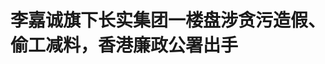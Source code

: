 <!DOCTYPE html>
<html lang="zh-CN">

<head>
    
<title>李嘉诚旗下长实集团一楼盘涉贪污造假、偷工减料，香港廉政公署出手_腾讯新闻</title>
<meta name="keywords" content="李嘉诚,长实集团,香港廉政公署,香港,贪污,廉政公署">
<meta name="description" content="香港廉政公署官网5月21日通报称，廉政公署近日展开代号「战鼓」的执法行动，侦破一宗涉及观塘一个住宅发展项目建筑地盘的贪污造假案。 廉署人员在行动中先后拘捕10名男子，年龄介乎29至52岁，被捕人士涉嫌通过行贿负责地盘监督工程的总承建商员工及工程顾问公司的驻地盘监督工程人员，换取对方宽松监管地盘分判商进行的钢筋...">
<meta name="author" content="腾讯网">
<meta name="copyright" content="Copyright 1998 - 2025 Tencent. All Rights Reserved">
<meta property="og:type" content="news" />

<meta property="og:title" content="李嘉诚旗下长实集团一楼盘涉贪污造假、偷工减料，香港廉政公署出手_腾讯新闻" />
<meta property="og:description" content="香港廉政公署官网5月21日通报称，廉政公署近日展开代号「战鼓」的执法行动，侦破一宗涉及观塘一个住宅发展项目建筑地盘的贪污造假案。 廉署人员在行动中先后拘捕10名男子，年龄介乎29至52岁，被捕人士涉嫌通过行贿负责地盘监督工程的总承建商员工及工程顾问公司的驻地盘监督工程人员，换取对方宽松监管地盘分判商进行的钢筋..." />
<meta property="og:url" content="https://news.qq.com/rain/a/20250523A086KV00" />
<meta property="og:image" content="https://inews.gtimg.com/news_ls/OLB60FxthWlZiGyz_59XZn1cPig88WSY4bQVdeOwsoiOMAA_640330/0" />
<meta property="article:author" content="每日经济新闻" />
<meta property="article:published_time" content="2025-05-23 18:29:16" />
<meta property="category" content="finance" />

<meta name="baidu-site-verification" content="jJeIJ5X7pP" />
    <meta charset="utf-8" />
<meta http-equiv="X-UA-Compatible" content="IE=Edge" />
<meta name="viewport" content="width=device-width, initial-scale=1, shrink-to-fit=no" />
<link rel="dns-prefetch" href="mat1.gtimg.com">
<link rel="dns-prefetch" href="i.news.qq.com">
<link rel="shortcut icon" href="https://mat1.gtimg.com/qqcdn/qqindex2021/favicon.ico">
<script nomodule="true" src="https://mat1.gtimg.com/qqcdn/qqindex2021/common-static/20240515201444/core3-37-1.min.js"></script>
<script>
  try {
    if (!window.IntersectionObserver) {
      var observerScript = document.createElement('script');
      observerScript.src = "https://mat1.gtimg.com/qqcdn/qqindex2021/common-static/20241024141058/intersection-observer-polyfill.js";
      document.head.appendChild(observerScript);
    }
  } catch (error) {}
</script>

<script>
  try {
    if (!Element.prototype.scrollTo) {
      var scrollScript = document.createElement('script');
      scrollScript.src = "https://mat1.gtimg.com/qqcdn/qqindex2021/common-static/20241025153001/scroll-behavior-polyfill.js";
      document.head.appendChild(scrollScript);
    }
  } catch (error) {}
</script>
<script>
  try {
    if ('scrollRestoration' in window.history) {
      window.history.scrollRestoration = 'manual';
    }
    window.isPcClient = Boolean(window.electron) && (
      window.navigator.userAgent.indexOf('pc-client') > 0 ||
      window.navigator.userAgent.indexOf('TencentNews') > 0
    );
  } catch {}
</script>
<script>
  try {
    if (window.isPcClient) {
      var bodyStyle = document.createElement('style');
      bodyStyle.innerText = 'body{ zoom: 0.95 }';
      document.head.appendChild(bodyStyle);
    }
  } catch {}
</script>
<script>
  window.DATA = {"url":"https://view.inews.qq.com/a/20250523A086KV00","article_id":"20250523A086KV00","article_type":"0","title":"李嘉诚旗下长实集团一楼盘涉贪污造假、偷工减料，香港廉政公署出手","desc":"香港廉政公署官网5月21日通报称，廉政公署近日展开代号「战鼓」的执法行动，侦破一宗涉及观塘一个住宅发展项目建筑地盘的贪污造假案。 廉署人员在行动中先后拘捕10名男子，年龄介乎29至52岁，被捕人士涉嫌通过行贿负责地盘监督工程的总承建商员工及工程顾问公司的驻地盘监督工程人员，换取对方宽松监管地盘分判商进行的钢筋...","iNewsRecommendLevel":1,"abstract":"香港廉政公署官网5月21日通报称，廉政公署近日展开代号「战鼓」的执法行动，侦破一宗涉及观塘一个住宅发展项目建筑地盘的贪污造假案。 廉署人员在行动中先后拘捕10名男子，年龄介乎29至52岁，被捕人士涉嫌通过行贿负责地盘监督工程的总承建商员工及工程顾问公司的驻地盘监督工程人员，换取对方宽松监管地盘分判商进行的钢筋...","catalog1":"finance","ad_channel_sign":"finance","introduction":"","media":"每日经济新闻","media_id":"5005722","pubtime":"2025-05-23 18:29:16","comment_id":"8414307127","political":0,"cmsId":"20250523A086KV00","cms_id":"20250523A086KV00","closeAllAd":0,"closeAllFavorite":false,"originContent":{"directory":{"ai_list":[{"desc":"廉政公署侦破贪污造假案","link":"AIPOS_0"},{"desc":"被捕人士及罪名","link":"AIPOS_1"},{"desc":"调查过程及发现","link":"AIPOS_2"},{"desc":"长实集团回应","link":"AIPOS_3"},{"desc":"长实集团财务状况","link":"AIPOS_4"}],"enable":2,"list":null},"key_points_show":["香港廉政公署展开代号「战鼓」的执法行动，侦破一宗涉及观塘一个住宅发展项目建筑地盘的贪污造假案。","行动中，廉署拘捕10名男子，涉嫌通过行贿总承建商员工及工程顾问公司的驻地盘监督工程人员，换取宽松监管。","该建筑地盘为观塘安达臣道首置盘地盘，由李嘉诚旗下的长实集团在2020年5月以49.5亿港元投得，项目共有6座大厦，提供近3000个住宅。","廉署调查发现，地盘多处钢筋工程出现不同程度偏离获批图则设计的情况，涉及钢筋数目、间距、粗细及位置等。","长实集团回应称，高度关注此案，支持廉署行动，正与香港房屋署讨论后续处理。"],"text":"\u003cdiv class=\"rich_media_content\"\u003e\u003cp\u003e香港廉政公署官网5月21日通报称，廉政公署近日展开代号「战鼓」的执法行动，侦破一宗涉及观塘一个住宅发展项目建筑地盘的贪污造假案。 廉署人员在行动中先后拘捕10名男子，年龄介乎29至52岁，被捕人士涉嫌通过行贿负责地盘监督工程的总承建商员工及工程顾问公司的驻地盘监督工程人员，换取对方宽松监管地盘分判商进行的钢筋工程，容忍不符图则设计的工程质量。 \u003c/p\u003e\u003cp\u003e\u003c!--IMG_0--\u003e \u003c/p\u003e\u003cp\u003e香港廉政公署表示，在行动中被捕的10名男子，包括一名总承建商的员工、五名分判商的东主、经营者或员工，以及四名涉案顾问公司的驻地盘监督工程人员。他们涉嫌触犯行贿、受贿、串谋诈骗及使用虚假文件等罪名。\u003c/p\u003e\u003cp\u003e廉署人员在行动中搜查多个地点，包括涉案建筑地盘，以及涉案总承建商、分判商和工程顾问公司的办公室及被捕人士的住所。廉署检获大量相关工程文件，包括建筑材料采购单据、工人支薪纪录及工程质量检视报告等。\u003c/p\u003e\u003cp\u003e廉政公署执行处总调查主任雷家聪表示，廉署较早前接获贪污投诉，指负责监管的工程公司有驻地盘工程人员可能受贿，容许不符合工程图则的施工质量，遂展开调查。最初投诉仅涉及屋苑六座大厦中的其中一座，但廉署调查发现，该屋苑全部六座大厦均存在钢筋配置与图则不符的情况，表现为钢筋“疏咗、少咗、幼咗、冇咗”，以及出现位置偏移等问题。 \u003c/p\u003e\u003cp\u003e\u003cstrong\u003e\u003c!--IMG_1--\u003e\u003c/strong\u003e \u003c/p\u003e\u003cp\u003e\u003cstrong\u003e在建楼盘偷工减料被查出贪腐案\u003c/strong\u003e \u003c/p\u003e\u003cp\u003e\u003cstrong\u003e长实集团：高度关注\u003c/strong\u003e \u003c/p\u003e\u003cp\u003e本案涉及的建筑地盘为观塘安达臣道一个兴建中的私人住宅发展项目，此前发展商已被屋宇署勒令停工至今。\u003c/p\u003e\u003cp\u003e据报道，该地盘为观塘安达臣道首置盘地盘，由\u003c!--SECURE_LINK_BEGIN_0--\u003e李嘉诚\u003c!--SECURE_LINK_END_0--\u003e旗下的长实集团在2020年5月以49.5亿港元投得，项目共有6座大厦，提供近3000个住宅。 \u003c/p\u003e\u003cp\u003e\u003c!--IMG_2--\u003e \u003c/p\u003e\u003cp\u003e香港廉政公署表示，廉署早前接获贪污投诉后展开调查，发现有钢筋工程分判商为赚取更多利润，在施工过程中偏离获屋宇署批准的工程图则（即“获批图则”）设计以节省成本，并通过行贿负责监管工程的总承建商员工及顾问公司驻地盘监督工程人员，换取对方宽松监管钢筋工程并容许工程在不符合获批图则要求的情况下继续进行。\u003c/p\u003e\u003cp\u003e涉案钢筋工程分判商涉嫌多次向总承建商员工及顾问公司的驻地盘监督工程人员提供“甜头”，包括贿款、礼物及代付奢华消遣开支等。\u003c/p\u003e\u003cp\u003e根据法例，注册承建商及注册建筑专业人士需对工程质量、施工及安全监督负总体责任。他们及其监督工程人员应按发展商要求及法例规定，对钢筋工程质量进行检视，填写并签署指定表格作为纪录，确认质量符合标准后方可进行下一工序。涉案顾问公司驻地盘监督工程人员涉嫌受贿后，在发展商的指定表格上虚报曾检验钢筋工程质量，误导发展商认为工程已妥善完成。\u003c!--MID_AD_0--\u003e\u003c!--EOP_0--\u003e\u003c/p\u003e\u003c!--MID_ARTICLE_AD_0--\u003e\u003c!--PARAGRAPH_0--\u003e\u003cp\u003e廉署调查发现，地盘多处钢筋工程出现不同程度偏离获批图则设计的情况，涉及钢筋数目、间距、粗细及位置等。调查还发现，有分判商使用的钢筋材料及扎铁工人数量均有减少。\u003c/p\u003e\u003cp\u003e廉署表示调查仍在进行，不排除采取进一步执法行动。\u003c/p\u003e\u003cp\u003e除加强执法外，廉署将针对本案推进预防及教育措施。廉署长期与屋宇署及业界合作，开展针对私人新建楼宇工程的防贪工作，包括防贪审查、咨询服务以提高制度防贪能力，例如利用科技强化工程监管有效性，并加强业界的诚信要求及惩处机制。廉署防止贪污处将成立专责小组，由内部专业人员（包括工程师及测量师）检视相关施工及监工流程，堵塞贪污漏洞，并持续监察建议落实情况。\u003c!--MID_AD_1--\u003e\u003c!--EOP_1--\u003e\u003c/p\u003e\u003c!--MID_ARTICLE_AD_1--\u003e\u003c!--PARAGRAPH_1--\u003e\u003cp\u003e廉署高度重视建造业诚信，持续为业界提供防贪支援及诚信培训，增强从业人员对反贪法例及贪污风险的认识，并通过“诚建约章”计划提升业界防贪意识及强化诚信管理，巩固廉洁文化。\u003c/p\u003e\u003cp\u003e发展局、屋宇署及相关发展商在廉署调查期间提供了全面协助。\u003c/p\u003e\u003cp\u003e据报道，对此，长实集团回应称，高度关注此案，支持廉署行动，正与香港房屋署讨论后续处理。\u003c/p\u003e\u003cp\u003e\u003cstrong\u003e\u003c!--IMG_3--\u003e\u003c/strong\u003e \u003c/p\u003e\u003cp\u003e\u003cstrong\u003e去年净利大降\u003c/strong\u003e \u003c/p\u003e\u003cp\u003e\u003cstrong\u003e\u003c!--SECURE_LINK_BEGIN_1--\u003e李泽钜\u003c!--SECURE_LINK_END_1--\u003e：小心驶得万年船\u003c/strong\u003e \u003c/p\u003e\u003cp\u003e今年3月20日，长实集团（01113.HK）发布2024年业绩报告。财务数据显示，2024年全年，长实集团收入约455.29亿港元，同比减少3.63%；归母净利润约136.57亿港元，同比减少21.24%。截至报告期末，长实集团的银行及其他借款总额为527亿港元。财报显示“集团拥有大量现金，加上未动用银行贷款额，其资金流动性持续稳健，有足够财务资源以应付承约及流动资本需求。”\u003c!--MID_AD_2--\u003e\u003c!--EOP_2--\u003e\u003c/p\u003e\u003c!--MID_ARTICLE_AD_2--\u003e\u003c!--PARAGRAPH_2--\u003e\u003cp\u003e5月22日下午，长实集团主席、李嘉诚长子李泽钜在2025年股东周年大会上表示，目前最重要的是集团财务健康，有专用资金去应对不可预见的任何事，“有财务实力，遇到风浪会较易顶得住、捱得起。”\u003c/p\u003e\u003cp\u003e在回答关于对经济前景看法的问题时李泽钜表示，世界有很多不确定因素，今年不敢做预测，“小心驶得万年船”。\u003c/p\u003e\u003cp\u003e在关于香港住宅市场的相关问题中，李泽钜称，“我们新楼盘的推出一直以市场为导向。我们的卖楼策略一向贴近市场。（客户）如果是自用，并且负担能力又可以的话，现在买房应该不会是一个大问题。”\u003c/p\u003e\u003cp\u003e关于长实业务的相关问题中，有股东提到，长实物业销售业务的收益连续两年下跌，李泽钜表示：“物业销售贡献较少，正好反映了我们在前一段时间买地‘严守纪律’。集团在五六年前地价高峰时买地较少，销售这两年成绩自然较少，这是计划的一部分，不是一个意外。另一方面，我们的经常性收入项目，如收租物业、环球基建业务及社会基础设施投资组合表现不错，目前集团约88%的利润贡献来自这类经常性收入项目。”\u003c!--MID_AD_3--\u003e\u003c!--EOP_3--\u003e\u003c/p\u003e\u003c!--MID_ARTICLE_AD_3--\u003e\u003c!--PARAGRAPH_3--\u003e\u003cp\u003e不过，李泽钜也表示“花无百日红”：“全世界没有任何行业能长期一直向好，目前香港零售及写字楼物业的市场需求确实比较低迷。但我们约 88%的利润贡献来自具有经常性收入的项目，有能力抵御本地租赁市场的挑战。”\u003c/p\u003e\u003cp\u003e李泽钜指出，集团目前香港投资物业组合的出租率约86%。“香港写字楼市场仍需要时间走出低谷，期望等到市况好转时，长江集团中心二期的出租表现会越来越好。不要忘记，我们的成本比较低，容易计算（获利）。”李泽钜称。\u003c/p\u003e\u003cp\u003e今年3月20日，长实集团发布2024年业绩报告。财务数据显示，2024年全年，长实集团收入约455.29亿港元，同比减少3.63%；归母净利润约136.57亿港元，同比减少21.24%。截至报告期末，长实集团的银行及其他借款总额为527亿港元。财报显示“集团拥有大量现金，加上未动用银行贷款额，其资金流动性持续稳健，有足够财务资源以应付承约及流动资本需求。”\u003c!--MID_AD_4--\u003e\u003c!--EOP_4--\u003e\u003c/p\u003e\u003c!--MID_ARTICLE_AD_4--\u003e\u003c!--PARAGRAPH_4--\u003e\u003cp\u003e5月22日，长实集团股价跌1.67%，23日微涨0.15%。\u003c/p\u003e\u003cp\u003e\u003c!--IMG_4--\u003e \u003c/p\u003e\u003cp\u003e\u003cstrong\u003e（声明：文章内容和数据仅供参考，不构成投资建议。投资者据此操作，风险自担。）\u003c/strong\u003e \u003c/p\u003e\u003cp\u003e\u003cstrong\u003e编辑|||\u003c/strong\u003e段炼 杜波 \u003c/p\u003e\u003cp\u003e\u003cstrong\u003e校对|\u003c/strong\u003e程鹏\u003c/p\u003e\u003cp\u003e封面图片：视觉中国（资料图）\u003c/p\u003e\u003cp data-exeditor-arbitrary-box=\"image-box\"\u003e\u003c!--IMG_5--\u003e\u003c/p\u003e\u003cp\u003e每日经济新闻综合自香港廉政公署官网、澎湃新闻、凤凰卫视、大公报、公开资料等\u003c/p\u003e\u003cdiv powered-by=\"qqnews_ex-editor\"\u003e\u003c/div\u003e\u003cstyle\u003e.rich_media_content{--news-tabel-th-night-color: #444444;--news-font-day-color: #333;--news-font-night-color: #d9d9d9;--news-bottom-distance: 22px}.rich_media_content p:not([data-exeditor-arbitrary-box=image-box]){letter-spacing:.5px;line-height:30px;margin-bottom:var(--news-bottom-distance);word-wrap:break-word}.rich_media_content{color:var(--news-font-day-color);font-size:18px}@media(prefers-color-scheme:dark){body:not([data-weui-theme=light]):not([dark-mode-disable=true]) .rich_media_content p:not([data-exeditor-arbitrary-box=image-box]){letter-spacing:.5px;line-height:30px;margin-bottom:var(--news-bottom-distance);word-wrap:break-word}body:not([data-weui-theme=light]):not([dark-mode-disable=true]) .rich_media_content{color:var(--news-font-night-color)}}.data_color_scheme_dark .rich_media_content p:not([data-exeditor-arbitrary-box=image-box]){letter-spacing:.5px;line-height:30px;margin-bottom:var(--news-bottom-distance);word-wrap:break-word}.data_color_scheme_dark .rich_media_content{color:var(--news-font-night-color)}.data_color_scheme_dark .rich_media_content{font-size:18px}.rich_media_content p[data-exeditor-arbitrary-box=image-box]{margin-bottom:11px}.rich_media_content\u003ediv:not(.qnt-video),.rich_media_content\u003esection{margin-bottom:var(--news-bottom-distance)}.rich_media_content hr{margin-bottom:var(--news-bottom-distance)}.rich_media_content .link_list{margin:0;margin-top:20px;min-height:0!important}.rich_media_content blockquote{background:#f9f9f9;border-left:6px solid #ccc;margin:1.5em 10px;padding:.5em 10px}.rich_media_content blockquote p{margin-bottom:0!important}.data_color_scheme_dark .rich_media_content blockquote{background:#323232}@media(prefers-color-scheme:dark){body:not([data-weui-theme=light]):not([dark-mode-disable=true]) .rich_media_content blockquote{background:#323232}}.rich_media_content ol[data-ex-list]{--ol-start: 1;--ol-list-style-type: decimal;list-style-type:none;counter-reset:olCounter calc(var(--ol-start,1) - 1);position:relative}.rich_media_content ol[data-ex-list]\u003eli\u003e:first-child::before{content:counter(olCounter,var(--ol-list-style-type)) '. ';counter-increment:olCounter;font-variant-numeric:tabular-nums;display:inline-block}.rich_media_content ul[data-ex-list]{--ul-list-style-type: circle;list-style-type:none;position:relative}.rich_media_content ul[data-ex-list].nonUnicode-list-style-type\u003eli\u003e:first-child::before{content:var(--ul-list-style-type) ' ';font-variant-numeric:tabular-nums;display:inline-block;transform:scale(0.5)}.rich_media_content ul[data-ex-list].unicode-list-style-type\u003eli\u003e:first-child::before{content:var(--ul-list-style-type) ' ';font-variant-numeric:tabular-nums;display:inline-block;transform:scale(0.8)}.rich_media_content ol:not([data-ex-list]){padding-left:revert}.rich_media_content ul:not([data-ex-list]){padding-left:revert}.rich_media_content table{display:table;border-collapse:collapse;margin-bottom:var(--news-bottom-distance)}.rich_media_content table th,.rich_media_content table td{word-wrap:break-word;border:1px solid #ddd;white-space:nowrap;padding:2px 5px}.rich_media_content table th{font-weight:700;background-color:#f0f0f0;text-align:left}.rich_media_content table p{margin-bottom:0!important}.data_color_scheme_dark .rich_media_content table th{background:var(--news-tabel-th-night-color)}@media(prefers-color-scheme:dark){body:not([data-weui-theme=light]):not([dark-mode-disable=true]) .rich_media_content table th{background:var(--news-tabel-th-night-color)}}.rich_media_content .qqnews_image_desc,.rich_media_content p[type=om-image-desc]{line-height:20px!important;text-align:center!important;font-size:14px!important;color:#666!important}.rich_media_content div[data-exeditor-arbitrary-box=wrap]:not([data-exeditor-arbitrary-box-special-style]){max-width:100%}.rich_media_content .qqnews-content{--wmfont: 0;--wmcolor: transparent;font-size:var(--wmfont);color:var(--wmcolor);line-height:var(--wmfont)!important;margin-bottom:var(--wmfont)!important}.rich_media_content .qqnews_sign_emphasis{background:#f7f7f7}.rich_media_content .qqnews_sign_emphasis ol{word-wrap:break-word;border:none;color:#5c5c5c;line-height:28px;list-style:none;margin:14px 0 6px;padding:16px 15px 4px}.rich_media_content .qqnews_sign_emphasis p{margin-bottom:12px!important}.rich_media_content .qqnews_sign_emphasis ol\u003eli\u003ep{padding-left:30px}.rich_media_content .qqnews_sign_emphasis ol\u003eli{list-style:none}.rich_media_content .qqnews_sign_emphasis ol\u003eli\u003ep:first-child::before{margin-left:-30px;content:counter(olCounter,decimal) ''!important;counter-increment:olCounter!important;font-variant-numeric:tabular-nums!important;background:#37f;border-radius:2px;color:#fff;font-size:15px;font-style:normal;text-align:center;line-height:18px;width:18px;height:18px;margin-right:12px;position:relative;top:-1px}.data_color_scheme_dark .rich_media_content .qqnews_sign_emphasis{background:#262626}.data_color_scheme_dark .rich_media_content .qqnews_sign_emphasis ol\u003eli\u003ep{color:#a9a9a9}@media(prefers-color-scheme:dark){body:not([data-weui-theme=light]):not([dark-mode-disable=true]) .rich_media_content .qqnews_sign_emphasis{background:#262626}body:not([data-weui-theme=light]):not([dark-mode-disable=true]) .rich_media_content .qqnews_sign_emphasis ol\u003eli\u003ep{color:#a9a9a9}}.rich_media_content h1,.rich_media_content h2,.rich_media_content h3,.rich_media_content h4,.rich_media_content h5,.rich_media_content h6{margin-bottom:var(--news-bottom-distance);font-weight:700}.rich_media_content h1{font-size:20px}.rich_media_content h2,.rich_media_content h3{font-size:19px}.rich_media_content h4,.rich_media_content h5,.rich_media_content h6{font-size:18px}.rich_media_content li:empty{display:none}.rich_media_content ul,.rich_media_content ol{margin-bottom:var(--news-bottom-distance)}.rich_media_content div\u003ep:only-child{margin-bottom:0!important}.rich_media_content .cms-cke-widget-title-wrap p{margin-bottom:0!important}\u003c/style\u003e\u003c/div\u003e","version":"v2"},"originAttribute":{"IMG_0":{"bigOrigUrl":"https://inews.gtimg.com/om_bt/Ob1ZJrx7fCXb9UjQLAXjXErEBEE8C9WQ_OC-DN9jYuHj0AA/0","compressUrl":"https://inews.gtimg.com/om_bt/Ob1ZJrx7fCXb9UjQLAXjXErEBEE8C9WQ_OC-DN9jYuHj0AA/641","desc":"","fullPic":"1","height":429,"imgurl0":"https://inews.gtimg.com/om_bt/Ob1ZJrx7fCXb9UjQLAXjXErEBEE8C9WQ_OC-DN9jYuHj0AA/0","imgurl1000":"https://inews.gtimg.com/om_bt/Ob1ZJrx7fCXb9UjQLAXjXErEBEE8C9WQ_OC-DN9jYuHj0AA/1000","islong":0,"origUrl":"https://inews.gtimg.com/om_bt/Ob1ZJrx7fCXb9UjQLAXjXErEBEE8C9WQ_OC-DN9jYuHj0AA/641","size":138,"style":"display: inline-block; max-width: 100%; width: 960px","thumb":"https://inews.gtimg.com/om_bt/Ob1ZJrx7fCXb9UjQLAXjXErEBEE8C9WQ_OC-DN9jYuHj0AA_181x181s/0","url":"https://inews.gtimg.com/om_bt/Ob1ZJrx7fCXb9UjQLAXjXErEBEE8C9WQ_OC-DN9jYuHj0AA/641","width":641},"IMG_1":{"bigOrigUrl":"https://inews.gtimg.com/om_bt/O4iB2gyFn8CkwG-QpqGXUo7d8mPNGM6LofEIzy7Ds7zkQAA/0","compressUrl":"https://inews.gtimg.com/om_bt/O4iB2gyFn8CkwG-QpqGXUo7d8mPNGM6LofEIzy7Ds7zkQAA/641","desc":"","fullPic":"1","height":68,"imgurl0":"https://inews.gtimg.com/om_bt/O4iB2gyFn8CkwG-QpqGXUo7d8mPNGM6LofEIzy7Ds7zkQAA/0","imgurl1000":"https://inews.gtimg.com/om_bt/O4iB2gyFn8CkwG-QpqGXUo7d8mPNGM6LofEIzy7Ds7zkQAA/1000","islong":0,"origUrl":"https://inews.gtimg.com/om_bt/O4iB2gyFn8CkwG-QpqGXUo7d8mPNGM6LofEIzy7Ds7zkQAA/641","size":6,"style":"display: inline-block; max-width: 100%; width: 960px","thumb":"https://inews.gtimg.com/om_bt/O4iB2gyFn8CkwG-QpqGXUo7d8mPNGM6LofEIzy7Ds7zkQAA_181x181s/0","url":"https://inews.gtimg.com/om_bt/O4iB2gyFn8CkwG-QpqGXUo7d8mPNGM6LofEIzy7Ds7zkQAA/641","width":641},"IMG_2":{"bigOrigUrl":"https://inews.gtimg.com/om_bt/OWQM9z4YFcSICHb1L8sbcQTURLxeyuMoCQ5HDWQSbB7IIAA/0","compressUrl":"https://inews.gtimg.com/om_bt/OWQM9z4YFcSICHb1L8sbcQTURLxeyuMoCQ5HDWQSbB7IIAA/641","desc":"","fullPic":"1","height":338,"imgurl0":"https://inews.gtimg.com/om_bt/OWQM9z4YFcSICHb1L8sbcQTURLxeyuMoCQ5HDWQSbB7IIAA/0","imgurl1000":"https://inews.gtimg.com/om_bt/OWQM9z4YFcSICHb1L8sbcQTURLxeyuMoCQ5HDWQSbB7IIAA/1000","islong":0,"origUrl":"https://inews.gtimg.com/om_bt/OWQM9z4YFcSICHb1L8sbcQTURLxeyuMoCQ5HDWQSbB7IIAA/641","size":665,"style":"display: inline-block; max-width: 100%; width: 960px","thumb":"https://inews.gtimg.com/om_bt/OWQM9z4YFcSICHb1L8sbcQTURLxeyuMoCQ5HDWQSbB7IIAA_181x181s/0","url":"https://inews.gtimg.com/om_bt/OWQM9z4YFcSICHb1L8sbcQTURLxeyuMoCQ5HDWQSbB7IIAA/641","width":641},"IMG_3":{"bigOrigUrl":"https://inews.gtimg.com/om_bt/O4iB2gyFn8CkwG-QpqGXUo7d8mPNGM6LofEIzy7Ds7zkQAA/0","compressUrl":"https://inews.gtimg.com/om_bt/O4iB2gyFn8CkwG-QpqGXUo7d8mPNGM6LofEIzy7Ds7zkQAA/641","desc":"","fullPic":"1","height":68,"imgurl0":"https://inews.gtimg.com/om_bt/O4iB2gyFn8CkwG-QpqGXUo7d8mPNGM6LofEIzy7Ds7zkQAA/0","imgurl1000":"https://inews.gtimg.com/om_bt/O4iB2gyFn8CkwG-QpqGXUo7d8mPNGM6LofEIzy7Ds7zkQAA/1000","islong":0,"origUrl":"https://inews.gtimg.com/om_bt/O4iB2gyFn8CkwG-QpqGXUo7d8mPNGM6LofEIzy7Ds7zkQAA/641","size":6,"style":"display: inline-block; max-width: 100%; width: 960px","thumb":"https://inews.gtimg.com/om_bt/O4iB2gyFn8CkwG-QpqGXUo7d8mPNGM6LofEIzy7Ds7zkQAA_181x181s/0","url":"https://inews.gtimg.com/om_bt/O4iB2gyFn8CkwG-QpqGXUo7d8mPNGM6LofEIzy7Ds7zkQAA/641","width":641},"IMG_4":{"bigOrigUrl":"https://inews.gtimg.com/om_bt/OKi1CJvBoBZ6xULSAkPZS5TtTgH1JbNwdY8DdU5OxA30kAA/0","compressUrl":"https://inews.gtimg.com/om_bt/OKi1CJvBoBZ6xULSAkPZS5TtTgH1JbNwdY8DdU5OxA30kAA/641","desc":"","fullPic":"1","height":562,"imgurl0":"https://inews.gtimg.com/om_bt/OKi1CJvBoBZ6xULSAkPZS5TtTgH1JbNwdY8DdU5OxA30kAA/0","imgurl1000":"https://inews.gtimg.com/om_bt/OKi1CJvBoBZ6xULSAkPZS5TtTgH1JbNwdY8DdU5OxA30kAA/1000","islong":0,"origUrl":"https://inews.gtimg.com/om_bt/OKi1CJvBoBZ6xULSAkPZS5TtTgH1JbNwdY8DdU5OxA30kAA/641","size":103,"style":"display: inline-block; max-width: 100%; width: 885px","thumb":"https://inews.gtimg.com/om_bt/OKi1CJvBoBZ6xULSAkPZS5TtTgH1JbNwdY8DdU5OxA30kAA_181x181s/0","url":"https://inews.gtimg.com/om_bt/OKi1CJvBoBZ6xULSAkPZS5TtTgH1JbNwdY8DdU5OxA30kAA/641","width":641},"IMG_5":{"bigOrigUrl":"https://inews.gtimg.com/om_bt/OFDPDfAQDqSEkLFFwGTwmEOOL2DJ14p1rNwmsiqyPNoMkAA/0","compressUrl":"https://inews.gtimg.com/om_bt/OFDPDfAQDqSEkLFFwGTwmEOOL2DJ14p1rNwmsiqyPNoMkAA/641","desc":"","fullPic":"1","height":11,"imgurl0":"https://inews.gtimg.com/om_bt/OFDPDfAQDqSEkLFFwGTwmEOOL2DJ14p1rNwmsiqyPNoMkAA/0","imgurl1000":"https://inews.gtimg.com/om_bt/OFDPDfAQDqSEkLFFwGTwmEOOL2DJ14p1rNwmsiqyPNoMkAA/1000","islong":0,"origUrl":"https://inews.gtimg.com/om_bt/OFDPDfAQDqSEkLFFwGTwmEOOL2DJ14p1rNwmsiqyPNoMkAA/641","size":null,"style":"display: inline-block; max-width: 100%; width: 960px","thumb":"https://inews.gtimg.com/om_bt/OFDPDfAQDqSEkLFFwGTwmEOOL2DJ14p1rNwmsiqyPNoMkAA_181x181s/0","url":"https://inews.gtimg.com/om_bt/OFDPDfAQDqSEkLFFwGTwmEOOL2DJ14p1rNwmsiqyPNoMkAA/641","width":641}},"selfDeclare":{},"userAddress":"四川","card":{"chlid":"5005722","chlname":"每日经济新闻","desc":"中国主流财经全媒体平台","icon":"http://inews.gtimg.com/newsapp_ls/0/13513425961_200200/0","msgEntry":1,"uin":"ec349842579659350257aa8905cf22b71d","update_frequency":"0","vip_desc":"每日经济新闻官方账号","vip_icon_night":"http://inews.gtimg.com/newsapp_ls/0/14876049528/0","vip_place":"left","vip_type":"30013","vip_icon":"http://inews.gtimg.com/newsapp_ls/0/14876049251/0","vip_type_new":"30013","suid":"8QMa13hf5Y0fvT4=","liveInfo":{"roomID":"1402818366","roomStatus":"2"},"cpLevel":1},"interationCount":{"like":324,"collect":139,"share":461},"payment_info":{},"article_is_pay":false,"payment_column_info_v1":{"is_column_pay":false,"read_count_all":0},"tag_info_item":null,"contentWordsNum":2361,"extraProperty":{"FeedbackDetailDisableInsert":1,"zanSkinType":""},"relateWelfare":{},"aiSwitch":true,"isOversize":false,"videoArr":[]};
</script>
<script>
  window.channelInfo = {"channelConfig":{"channelNav":[{"_auto_id":"1","active_alien_img":"","alien_img":"","channel_id":"news_news_home","is_local":"0","link":"https://www.qq.com","name_cn":"首页","name_en":"home"},{"_auto_id":"2","active_alien_img":"","alien_img":"","channel_id":"news_news_top","is_local":"0","link":"","name_cn":"要闻","name_en":"news"},{"_auto_id":"4","active_alien_img":"","alien_img":"","channel_id":"news_news_bj","is_local":"1","link":"","name_cn":"北京","name_en":"bj"},{"_auto_id":"5","active_alien_img":"","alien_img":"","channel_id":"news_news_finance","is_local":"0","link":"","name_cn":"财经","name_en":"finance"},{"_auto_id":"6","active_alien_img":"","alien_img":"","channel_id":"news_news_tech","is_local":"0","link":"","name_cn":"科技","name_en":"tech"},{"_auto_id":"7","active_alien_img":"","alien_img":"","channel_id":"tv","is_local":"0","link":"https://v.qq.com/channel/tv/?ptag=qqnews","name_cn":"电视剧","name_en":"tv"},{"_auto_id":"8","active_alien_img":"","alien_img":"","channel_id":"news_news_qa","is_local":"0","link":"","name_cn":"热问","name_en":"qa"},{"_auto_id":"9","active_alien_img":"","alien_img":"","channel_id":"news_news_ent","is_local":"0","link":"","name_cn":"娱乐","name_en":"ent"},{"_auto_id":"10","active_alien_img":"","alien_img":"","channel_id":"variety","is_local":"0","link":"https://v.qq.com/channel/variety/?ptag=qqnews","name_cn":"综艺","name_en":"variety"},{"_auto_id":"11","active_alien_img":"","alien_img":"","channel_id":"news_news_sports","is_local":"0","link":"","name_cn":"体育","name_en":"sports"},{"_auto_id":"13","active_alien_img":"","alien_img":"","channel_id":"news_news_nba","is_local":"0","link":"","name_cn":"NBA","name_en":"nba"},{"_auto_id":"14","active_alien_img":"","alien_img":"","channel_id":"news_news_world","is_local":"0","link":"","name_cn":"国际","name_en":"world"},{"_auto_id":"15","active_alien_img":"","alien_img":"","channel_id":"news_news_mil","is_local":"0","link":"","name_cn":"军事","name_en":"milite"},{"_auto_id":"16","active_alien_img":"","alien_img":"","channel_id":"news_news_auto","is_local":"0","link":"","name_cn":"汽车","name_en":"auto"},{"_auto_id":"17","active_alien_img":"","alien_img":"","channel_id":"news_news_house","is_local":"0","link":"","name_cn":"房产","name_en":"house"},{"_auto_id":"18","active_alien_img":"","alien_img":"","channel_id":"news_news_edu","is_local":"0","link":"","name_cn":"教育","name_en":"edu"},{"_auto_id":"19","active_alien_img":"","alien_img":"","channel_id":"news_news_antip","is_local":"0","link":"","name_cn":"健康","name_en":"health"},{"_auto_id":"20","active_alien_img":"","alien_img":"","channel_id":"news_news_video","is_local":"0","link":"","name_cn":"视频","name_en":"video"},{"_auto_id":"21","active_alien_img":"","alien_img":"","channel_id":"news_news_game","is_local":"0","link":"","name_cn":"游戏","name_en":"games"},{"_auto_id":"22","active_alien_img":"","alien_img":"","channel_id":"news_news_nchupin","is_local":"0","link":"","name_cn":"眼界","name_en":"chupin"},{"_auto_id":"24","active_alien_img":"","alien_img":"","channel_id":"news_news_football","is_local":"0","link":"","name_cn":"足球","name_en":"football"},{"_auto_id":"25","active_alien_img":"","alien_img":"","channel_id":"news_news_kepu","is_local":"0","link":"","name_cn":"科学","name_en":"kepu"},{"_auto_id":"26","active_alien_img":"","alien_img":"","channel_id":"news_news_digi","is_local":"0","link":"","name_cn":"数码","name_en":"digi"},{"_auto_id":"28","active_alien_img":"","alien_img":"","channel_id":"ymzx","is_local":"0","link":"https://gamer.qq.com/v2/cloudgame/game/96897?ichannel=txxwpc0Ftxxwpc1","name_cn":"元梦之星","name_en":"news_news_ymzx"},{"_auto_id":"31","active_alien_img":"","alien_img":"","channel_id":"movie","is_local":"0","link":"https://v.qq.com/channel/movie/?ptag=qqnews","name_cn":"电影","name_en":"movie"},{"_auto_id":"32","active_alien_img":"","alien_img":"","channel_id":"news_news_esport","is_local":"0","link":"","name_cn":"电竞","name_en":"esport"},{"_auto_id":"34","active_alien_img":"","alien_img":"","channel_id":"news_news_history","is_local":"0","link":"","name_cn":"历史","name_en":"history"},{"_auto_id":"35","active_alien_img":"","alien_img":"","channel_id":"news_news_baby","is_local":"0","link":"","name_cn":"育儿","name_en":"baby"},{"_auto_id":"36","active_alien_img":"","alien_img":"","channel_id":"hbjy","is_local":"0","link":"https://gp.qq.com/act/a20250421mnqlx/news.shtml","name_cn":"和平精英","name_en":"news_news_hbjy"},{"_auto_id":"37","active_alien_img":"","alien_img":"","channel_id":"cloud_gamer","is_local":"0","link":"https://gamer.qq.com/?ichannel=txxwpc0Ftxxwpc1","name_cn":"云游戏","name_en":"cloud_gamer"},{"_auto_id":"38","active_alien_img":"","alien_img":"","channel_id":"news_news_lic","is_local":"0","link":"","name_cn":"理财","name_en":"finance_licai"},{"_auto_id":"39","active_alien_img":"","alien_img":"","channel_id":"news_news_istock","is_local":"0","link":"","name_cn":"股票","name_en":"finance_stock"},{"_auto_id":"40","active_alien_img":"","alien_img":"","channel_id":"ren_min_shi_pin","is_local":"0","link":"https://news.qq.com/omn/author/8QMd3Hld74cbujbY?tab=om_video","name_cn":"人民视频","name_en":"ren_min_shi_pin"},{"_auto_id":"41","active_alien_img":"","alien_img":"","channel_id":"news_news_weather","is_local":"0","link":"https://tianqi.qq.com/index.htm","name_cn":"天气","name_en":"weather"}]}};
</script>
<script>
  window.articleConfig = {"rightConfig":[{"_auto_id":"1","category_key":"default","modules":"{\"moduleList\":[{\"title\":\"作者其他文章\",\"id\":\"user_article\"},{\"title\":\"精选视频\",\"id\":\"video_album\",\"videoType\":\"tag\",\"videoId\":\"aUepxrtchGM=\",\"isSticky\":0},{\"title\":\"下载条\",\"id\":\"download_banner\",\"isSticky\":1},{\"title\":\"热点榜\",\"id\":\"hot_rank_list\",\"isSticky\":1},{\"title\":\"广告推广\",\"id\":\"ssp_ad_module\",\"category\":\"ad_ssp\",\"loid\":\"109\",\"isSticky\":1},{\"title\":\"广告推广位\",\"id\":\"c2s_ad_module\",\"category\":\"right_c2s\",\"path\":\"QQcom_all_Rectangle-1|QQcom_all_Rectangle-2|QQcom_all_Rectangle-3\",\"isSticky\":1}]}"},{"_auto_id":"2","category_key":"ent","modules":"{\"moduleList\":[{\"title\":\"作者其他文章\",\"id\":\"user_article\"},{\"title\":\"精选视频\",\"id\":\"video_album\",\"videoType\":\"tag\",\"videoId\":\"aUepxrtchGM=\"},{\"title\":\"下载条\",\"id\":\"download_banner\",\"isSticky\":1},{\"title\":\"热点榜\",\"id\":\"hot_rank_list\",\"isSticky\":1},{\"title\":\"广告推广\",\"id\":\"ssp_ad_module\",\"category\":\"ad_ssp\",\"loid\":\"109\",\"isSticky\":1},{\"title\":\"广告推广\",\"id\":\"ssp_ad_module\",\"category\":\"ad_ssp\",\"loid\":\"117\",\"isSticky\":1}]}"},{"_auto_id":"3","category_key":"game","modules":"{\"moduleList\":[{\"title\":\"作者其他文章\",\"id\":\"user_article\"},{\"title\":\"精选视频\",\"id\":\"video_album\",\"videoType\":\"tag\",\"videoId\":\"aUepxrtchGM=\"},{\"title\":\"热门游戏\",\"id\":\"recommend_game\",\"isSticky\":0},{\"title\":\"下载条\",\"id\":\"download_banner\",\"isSticky\":1},{\"title\":\"热点榜\",\"id\":\"hot_rank_list\",\"isSticky\":1},{\"title\":\"广告推广\",\"id\":\"ssp_ad_module\",\"category\":\"ad_ssp\",\"loid\":\"109\",\"isSticky\":1},{\"title\":\"广告推广位\",\"id\":\"c2s_ad_module\",\"category\":\"right_c2s\",\"path\":\"QQcom_all_Rectangle-1|QQcom_all_Rectangle-2|QQcom_all_Rectangle-3\",\"isSticky\":1}]}"},{"_auto_id":"4","category_key":"tech","modules":"{\"moduleList\":[{\"title\":\"作者其他文章\",\"id\":\"user_article\"},{\"title\":\"精选视频\",\"id\":\"video_album\",\"videoType\":\"tag\",\"videoId\":\"aUepxrtchGM=\"},{\"title\":\"下载条\",\"id\":\"download_banner\",\"isSticky\":1},{\"title\":\"热点榜\",\"id\":\"hot_rank_list\",\"isSticky\":1},{\"title\":\"广告推广\",\"id\":\"ssp_ad_module\",\"category\":\"ad_ssp\",\"loid\":\"109\",\"isSticky\":1},{\"title\":\"广告推广位\",\"id\":\"c2s_ad_module\",\"category\":\"right_c2s\",\"path\":\"QQcom_all_Rectangle-1|QQcom_all_Rectangle-2|QQcom_all_Rectangle-3\",\"isSticky\":1}]}"},{"_auto_id":"5","category_key":"finance","modules":"{\"moduleList\":[{\"title\":\"作者其他文章\",\"id\":\"user_article\"},{\"title\":\"精选视频\",\"id\":\"video_album\",\"videoType\":\"tag\",\"videoId\":\"aUepxrtchGM=\"},{\"title\":\"下载条\",\"id\":\"download_banner\",\"isSticky\":1},{\"title\":\"热点榜\",\"id\":\"hot_rank_list\",\"isSticky\":1},{\"title\":\"广告推广\",\"id\":\"ssp_ad_module\",\"category\":\"ad_ssp\",\"loid\":\"109\",\"isSticky\":1},{\"title\":\"广告推广位\",\"id\":\"c2s_ad_module\",\"category\":\"right_c2s\",\"path\":\"QQcom_all_Rectangle-1|QQcom_all_Rectangle-2|QQcom_all_Rectangle-3\",\"isSticky\":1}]}"},{"_auto_id":"6","category_key":"news","modules":"{\"moduleList\":[{\"title\":\"作者其他文章\",\"id\":\"user_article\"},{\"title\":\"精选视频\",\"id\":\"video_album\",\"videoType\":\"tag\",\"videoId\":\"aUepxrtchGM=\"},{\"title\":\"下载条\",\"id\":\"download_banner\",\"isSticky\":1},{\"title\":\"热点榜\",\"id\":\"hot_rank_list\",\"isSticky\":1},{\"title\":\"广告推广\",\"id\":\"ssp_ad_module\",\"category\":\"ad_ssp\",\"loid\":\"109\",\"isSticky\":1},{\"title\":\"广告推广位\",\"id\":\"c2s_ad_module\",\"category\":\"right_c2s\",\"path\":\"QQcom_all_Rectangle-1|QQcom_all_Rectangle-2|QQcom_all_Rectangle-3\",\"isSticky\":1}]}"},{"_auto_id":"7","category_key":"fashion","modules":"{\"moduleList\":[{\"title\":\"作者其他文章\",\"id\":\"user_article\"},{\"title\":\"精选视频\",\"id\":\"video_album\",\"videoType\":\"tag\",\"videoId\":\"aUepxrtchGM=\"},{\"title\":\"下载条\",\"id\":\"download_banner\",\"isSticky\":1},{\"title\":\"热点榜\",\"id\":\"hot_rank_list\",\"isSticky\":1},{\"title\":\"广告推广\",\"id\":\"ssp_ad_module\",\"category\":\"ad_ssp\",\"loid\":\"109\",\"isSticky\":1},{\"title\":\"广告推广位\",\"id\":\"c2s_ad_module\",\"category\":\"right_c2s\",\"path\":\"QQcom_all_Rectangle-1|QQcom_all_Rectangle-2|QQcom_all_Rectangle-3\",\"isSticky\":1}]}"},{"_auto_id":"8","category_key":"sports","modules":"{\"moduleList\":[{\"title\":\"作者其他文章\",\"id\":\"user_article\"},{\"title\":\"精选视频\",\"id\":\"video_album\",\"videoType\":\"tag\",\"videoId\":\"aUepxrtchGM=\"},{\"title\":\"下载条\",\"id\":\"download_banner\",\"isSticky\":1},{\"title\":\"热点榜\",\"id\":\"hot_rank_list\",\"isSticky\":1},{\"title\":\"广告推广\",\"id\":\"ssp_ad_module\",\"category\":\"ad_ssp\",\"loid\":\"109\",\"isSticky\":1},{\"title\":\"广告推广位\",\"id\":\"c2s_ad_module\",\"category\":\"right_c2s\",\"path\":\"QQcom_all_Rectangle-1|QQcom_all_Rectangle-2|QQcom_all_Rectangle-3\",\"isSticky\":1}]}"},{"_auto_id":"9","category_key":"health","modules":"{\"moduleList\":[{\"title\":\"作者其他文章\",\"id\":\"user_article\"},{\"title\":\"精选视频\",\"id\":\"video_album\",\"videoType\":\"tag\",\"videoId\":\"aUepxrtchGM=\"},{\"title\":\"下载条\",\"id\":\"download_banner\",\"isSticky\":1},{\"title\":\"热点榜\",\"id\":\"hot_rank_list\",\"isSticky\":1},{\"title\":\"广告推广\",\"id\":\"ssp_ad_module\",\"category\":\"ad_ssp\",\"loid\":\"109\",\"isSticky\":1},{\"title\":\"广告推广位\",\"id\":\"c2s_ad_module\",\"category\":\"right_c2s\",\"path\":\"QQcom_all_Rectangle-1|QQcom_all_Rectangle-2|QQcom_all_Rectangle-3\",\"isSticky\":1}]}"},{"_auto_id":"10","category_key":"nba","modules":"{\"moduleList\":[{\"title\":\"作者其他文章\",\"id\":\"user_article\"},{\"title\":\"精选视频\",\"id\":\"video_album\",\"videoType\":\"tag\",\"videoId\":\"aUepxrtchGM=\"},{\"title\":\"下载条\",\"id\":\"download_banner\",\"isSticky\":1},{\"title\":\"热点榜\",\"id\":\"hot_rank_list\",\"isSticky\":1},{\"title\":\"广告推广\",\"id\":\"ssp_ad_module\",\"category\":\"ad_ssp\",\"loid\":\"109\",\"isSticky\":1},{\"title\":\"广告推广位\",\"id\":\"c2s_ad_module\",\"category\":\"right_c2s\",\"path\":\"QQcom_all_Rectangle-1|QQcom_all_Rectangle-2|QQcom_all_Rectangle-3\",\"isSticky\":1}]}"},{"_auto_id":"11","category_key":"edu","modules":"{\"moduleList\":[{\"title\":\"作者其他文章\",\"id\":\"user_article\"},{\"title\":\"精选视频\",\"id\":\"video_album\",\"videoType\":\"tag\",\"videoId\":\"aUWpxLNdg2c=\"},{\"title\":\"下载条\",\"id\":\"download_banner\",\"isSticky\":1},{\"title\":\"热点榜\",\"id\":\"hot_rank_list\",\"isSticky\":1},{\"title\":\"广告推广\",\"id\":\"ssp_ad_module\",\"category\":\"ad_ssp\",\"loid\":\"109\",\"isSticky\":1},{\"title\":\"广告推广位\",\"id\":\"c2s_ad_module\",\"category\":\"right_c2s\",\"path\":\"QQcom_all_Rectangle-1|QQcom_all_Rectangle-2|QQcom_all_Rectangle-3\",\"isSticky\":1}]}"},{"_auto_id":"12","category_key":"ad","modules":"{\"moduleList\":[{\"title\":\"广告推广\",\"id\":\"ssp_ad_module\",\"category\":\"ad_ssp\",\"loid\":\"109\",\"isSticky\":1},{\"title\":\"广告推广位\",\"id\":\"c2s_ad_module\",\"category\":\"right_c2s\",\"path\":\"QQcom_all_Rectangle-1|QQcom_all_Rectangle-2|QQcom_all_Rectangle-3\",\"isSticky\":1}]}"}],"tonglanAdConfig":[{"_auto_id":"1","modules":"{\"moduleList\":[{\"title\":\"广告推广位\",\"id\":\"top\",\"category\":\"top_c2s\",\"path\":\"QQcom_all_Width1-1\"},{\"title\":\"广告推广位\",\"id\":\"bottom\",\"category\":\"bottom_c2s\",\"path\":\"QQcom_all_Width1-2\"}]}"}],"bottomConfig":[],"videoAdConfig":[{"_auto_id":"1","normal_time":"10","switch":"1","video_count":"0","video_time":"0"}],"rightGameConfig":[{"_auto_id":"2","desc":"连续登录送游戏钻石，群雄共聚称霸沙城","icon":"https://inews.gtimg.com/newsapp_bt/0/0627161037914_3816/0","link":"https://s.iwan.qq.com/opengame/tenvideo/index.html?hidestatusbar=1&hidetitlebar=1&immersive=1&syswebview=1&landscape=1&gameid=49085&url=https%3A%2F%2Fgz-file.91ninthpalace.com%2Fwzzx%2Findex_tencent_iwan.html%20&ref_ele=90015","name":"王者之心2"},{"_auto_id":"3","desc":"上线送VIP！万人同屏横扫沙城","icon":"https://inews.gtimg.com/newsapp_bt/0/0627155752146_4584/0","link":"https://s.iwan.qq.com/opengame/tenvideo/index.html?hidestatusbar=1&hidetitlebar=1&immersive=1&landscape=1&syswebview=1&gameid=47203&url=https%3A%2F%2Fcqss2login.bigrnet.com%2Fiwan%2Fh5%2Fplay%2Floading&ref_ele=90015","name":"传奇盛世"},{"_auto_id":"4","desc":"超高爆率，经典玩法","icon":"https://inews.gtimg.com/newsapp_bt/0/0627160641137_9103/0","link":"https://s.iwan.qq.com/opengame/tenvideo/index.html?hidestatusbar=1&hidetitlebar=1&immersive=1&syswebview=1&gameid=43803&url=https%3A%2F%2Fsdk.mxzgame.com%2FGames%2Fportal%2F108337%2FTXVApp&ref_ele=90015","name":"新不良人"},{"_auto_id":"6","desc":"超多福利登录即领，海量游戏任你畅玩","icon":"https://inews.gtimg.com/newsapp_bt/0/111315495935_3595/0","link":"https://dldir3.qq.com/minigamefile/webdownloads/QQGameMini_silent_1002020001_cid0.exe","name":"QQ游戏大厅"},{"_auto_id":"7","desc":"纯正经典玩法，欢乐挑战赛火热来袭","icon":"https://inews.gtimg.com/newsapp_bt/0/070918050891_4971/0","link":"https://minigame.qq.com/h5game_frame_test/?appid=200904&ifid=1502020001","name":"欢乐斗地主"},{"_auto_id":"8","desc":"新服大放送，享赚你就来","icon":"https://inews.gtimg.com/newsapp_bt/0/0627154608860_7318/0","link":"https://s.iwan.qq.com/opengame/tenvideo/index.html?hidestatusbar=1&hidetitlebar=1&immersive=1&syswebview=1&landscape=1&gameid=43403&url=https%3A%2F%2Flogin-wxxyx2-bzsc.jikewan.com%2Fgame%2Fcqtxvideo.html&ref_ele=90015","name":"百战沙城"},{"_auto_id":"9","desc":"全新极速版本爽玩！送新武魂转换卡","icon":"https://inews.gtimg.com/newsapp_bt/0/1016115936984_7153/0","link":"https://s.iwan.qq.com/opengame/tenvideo/index.html?hidestatusbar=1&hidetitlebar=1&immersive=1&syswebview=1&gameid=51477&url=https%3A%2F%2Fh5sdk.cdqcwl.com%2Fsdk%2Ftxaiwandefault%2Fce43a6806214ed5b3e2227ca7e99e27a%2F2231&ref_ele=90015","name":"斗罗大陆"},{"_auto_id":"10","desc":"原汁原味，正版授权","icon":"https://inews.gtimg.com/newsapp_bt/0/0627160844946_1794/0","link":"https://s.iwan.qq.com/opengame/tenvideo/index.html?hidetitlebar=1&immersive=1&syswebview=1&landscape=1&gameid=37275&url=https%3A%2F%2Fsdk.mxzgame.com%2FGames%2Fportal%2F100211%2FTXVApp&ref_ele=90015","name":"原始传奇"},{"_auto_id":"11","desc":"登录领神秘巨星，打造巅峰阵容","icon":"https://inews.gtimg.com/newsapp_bt/0/0701170959368_8122/0","link":"https://s.iwan.qq.com/opengame/tenvideo/index.html?hidestatusbar=1&hidetitlebar=1&immersive=1&syswebview=1&gameid=40591&url=https%3A%2F%2Frh.diaigame.com%2Fh5plat%2Fplay%2Fpackage_code%2FP0012462&ref_ele=90015","name":"巅峰冠军足球"},{"_auto_id":"12","desc":"赛季制实时PVP联机对战","icon":"https://inews.gtimg.com/newsapp_bt/0/0701165259701_7142/0","link":"https://s.iwan.qq.com/opengame/tenvideo/index.html?hidestatusbar=1&hidetitlebar=1&immersive=1&syswebview=1&gameid=49634&url=https%3A%2F%2Ffootball.shenshoucdn.com%2Ffootball_new%2Fh5%2Ftxsp%2Findex.html&ref_ele=90015","name":"球场风云"},{"_auto_id":"13","desc":"专注超爽打宝体验","icon":"https://inews.gtimg.com/newsapp_bt/0/0627154956673_3154/0","link":"https://s.iwan.qq.com/opengame/tenvideo/index.html?hidestatusbar=1&hidetitlebar=1&immersive=1&syswebview=1&gameid=41057&url=https%3A%2F%2Fh5apily.fire2333.com%2Fh5sdk%2Ftxshipin%2Findex%2F3200222%2F3200112&ref_ele=90015","name":"传奇至尊"},{"_auto_id":"16","desc":"火爆新服，福利满满","icon":"https://inews.gtimg.com/newsapp_bt/0/0701171307639_4759/0","link":"https://s.iwan.qq.com/opengame/tenvideo/index.html?hidestatusbar=1&hidetitlebar=1&immersive=1&syswebview=1&gameid=50335&url=https%3A%2F%2Fh5-union-cdn.pptgame.cn%2Findex.html%3Ftx_package_id%3D10202%20&ref_ele=90015","name":"火源战纪"},{"_auto_id":"17","desc":"魔幻风格，超大场面","icon":"https://inews.gtimg.com/newsapp_bt/0/0701171500721_6895/0","link":"https://s.iwan.qq.com/opengame/tenvideo/index.html?hidestatusbar=1&hidetitlebar=1&immersive=1&syswebview=1&gameid=33112&url=https%3A%2F%2Fcsjs-tx.ebibi.com%2Fgame%2Fh5iwan-wwzs%2Fmain%2Findex.html&ref_ele=90015","name":"万王之神"},{"_auto_id":"19","desc":"经典神话背景，高清细腻画质","icon":"https://inews.gtimg.com/newsapp_bt/0/0709181543493_4955/0","link":"https://s.iwan.qq.com/opengame/tenvideo/index.html?hidestatusbar=1&hidetitlebar=1&immersive=1&syswebview=1&gameid=39686&url=https%3A%2F%2Fsdk.gz.1253361160.clb.myqcloud.com%2FGames%2Fportal%2F108311%2FTXVApp&ref_ele=90015","name":"凡人神将传"}]};
</script>
<script src="https://mat1.gtimg.com/www/js/emonitor/custom_ed041a23.js" charset="utf-8"></script>
<script>
  try {
    window.emonitorIns = emonitor.create({
      name: 'newsqq_normalArticle',
      atta: {
        name: 'newsqq',
      },
      mode: '007',
    });
  } catch (err) {
    console.warn(err);
  }
</script>
<link href="https://mat1.gtimg.com/qqcdn/qqindex2021/common-static/hel/qqnews-pc-dc_20250515055953/static/css/static.css" rel="stylesheet">

<script>window.__HEL_PRESET_META__={"qqnews-pc-components":{"app":{"id":1366,"name":"qqnews-pc-components","app_group_name":"qqnews-pc-components","proj_ver":{"map":{},"utime":0},"online_version":"qqnews-pc-components_20250515055747","build_version":"qqnews-pc-components_20250520070753","update_at":"2025-05-20T11:08:42.000Z","desc":"set by [init], from container [formal.pc.dc.sz100921] worker [1]"},"version":{"sub_app_name":"qqnews-pc-components","sub_app_version":"qqnews-pc-components_20250520070753","src_map":{"webDirPath":"https://mat1.gtimg.com/qqcdn/qqindex2021/common-static/hel/qqnews-pc-components_20250520070753","htmlIndexSrc":"https://mat1.gtimg.com/qqcdn/qqindex2021/common-static/hel/qqnews-pc-components_20250520070753/index.html","extractMode":"all","iframeSrc":"","chunkCssSrcList":["https://mat1.gtimg.com/qqcdn/qqindex2021/common-static/hel/qqnews-pc-components_20250520070753/static/css/index.css"],"chunkJsSrcList":["https://mat1.gtimg.com/qqcdn/qqindex2021/common-static/hel/qqnews-pc-components_20250520070753/static/js/index.js"],"staticCssSrcList":[],"staticJsSrcList":["https://mat1.gtimg.com/qqcdn/qqindex2021/static/20231212123233/react.production.min.js","https://mat1.gtimg.com/qqcdn/qqindex2021/static/20231212123233/react-dom.production.min.js","https://mat1.gtimg.com/qqcdn/qqindex2021/common-static/hel/hel-base-v16.js"],"relativeCssSrcList":[],"relativeJsSrcList":[],"privCssSrcList":[],"srvModSrcList":[],"srvModSrcIndex":"","headAssetList":[{"tag":"staticScript","append":false,"attrs":{"src":"https://mat1.gtimg.com/qqcdn/qqindex2021/static/20231212123233/react.production.min.js"}},{"tag":"staticScript","append":false,"attrs":{"src":"https://mat1.gtimg.com/qqcdn/qqindex2021/static/20231212123233/react-dom.production.min.js"}},{"tag":"staticScript","append":false,"attrs":{"src":"https://mat1.gtimg.com/qqcdn/qqindex2021/common-static/hel/hel-base-v16.js"}},{"tag":"script","append":true,"attrs":{"src":"https://mat1.gtimg.com/qqcdn/qqindex2021/common-static/hel/qqnews-pc-components_20250520070753/static/js/index.js","defer":""}},{"tag":"link","append":true,"attrs":{"href":"https://mat1.gtimg.com/qqcdn/qqindex2021/common-static/hel/qqnews-pc-components_20250520070753/static/css/index.css","rel":"stylesheet"}}],"bodyAssetList":[]},"update_at":"2025-05-20T11:08:42.000Z","create_at":"2025-05-20T11:08:42.000Z","_worker_id":"1","_is_backup":true}}}</script>
<script>window.__VIEW_PATH__="article.ejs";</script>
</head>

<body id="dc-normal-body">
  <div id="top-nav"></div>
  <div id="topAd"></div>
  <div class="qqweb-pc-content ">
    <div class="content-left">
      <div class="content">
        <div class="left-tool" id="left-tool"></div>
                <div class="content-article">
            <div id="article-column-tag"></div>
            <h1>李嘉诚旗下长实集团一楼盘涉贪污造假、偷工减料，香港廉政公署出手</h1>
            <div id="article-author"></div>
            <div id="article-content"></div>
          <div id="article-status"></div>
          <div id="relate-question"></div>
          <div class="recommend-con" id="ArticleBottom"></div>
        </div>
      </div>
      <div id="article-comment"></div>
      <div id="recommend"></div>
      <div id="bottomAd"></div>
      <div id="article-footer"></div>
    </div>
    <div id="content-right" class="content-right"></div>
  </div>
  <div id="go-top"></div>
  <script>
    var navDom = document.getElementById('top-nav');
    if (window.isPcClient && navDom) {
      navDom.style.height = '0';
    }
  </script>
    <script type="text/javascript">
  var TIME_BEFORE_LOAD_CRYSTAL = Date.now();
</script>
<script src="https://mat1.gtimg.com/qqcdn/qqindex2021/advertisement/qqdc/crystal.202504291215.min.js" id="l_qq_com"></script>
<script type="text/javascript">
  if (typeof crystal === 'undefined' && Math.random() <= 1) {
    (function() {
      var TIME_AFTER_LOAD_CRYSTAL = Date.now();
      var img = new Image(1, 1);
      img.src = "//dp3.qq.com/qqcom/?adb=1&dm=new&err=1002&blockjs=" + (TIME_AFTER_LOAD_CRYSTAL - TIME_BEFORE_LOAD_CRYSTAL);
    })();
  }
</script>
    <iframe style="display: none;" src="https://i.news.qq.com/web_backend/getWebPacUid"></iframe>
<script src="https://mat1.gtimg.com/qqcdn/qqindex2021/common-static/20240805160928/react.production.min.js"></script>
<script src="https://mat1.gtimg.com/qqcdn/qqindex2021/common-static/20240805160928/react-dom.production.min.js"></script>
<script src="https://mat1.gtimg.com/qqcdn/qqindex2021/common-static/20241018171503/universal-report.min.js"></script>
<script defer type="text/javascript" src="https://mat1.gtimg.com/qqcdn/qqindex2021/libs/barrier/aria.js?appid=9327b8b06379d9d1728bbfbe2025ef9c" charset="utf-8"></script>
<script defer src="https://t.captcha.qq.com/TCaptcha.js"></script>
<script>document.cookie="hel_err=;path=/;";</script>
<script src="https://mat1.gtimg.com/qqcdn/qqindex2021/common-static/hel/hel-base-v16.js"></script>
<script src="https://mat1.gtimg.com/qqcdn/qqindex2021/common-static/hel/qqnews-pc-hel-entry_20250117174052/static/js/index.js"></script>
<link rel="preload" href="https://mat1.gtimg.com/qqcdn/qqindex2021/common-static/hel/qqnews-pc-dc_20250515055953/static/js/static.js" as="script">
<link rel="preload" href="https://mat1.gtimg.com/qqcdn/qqindex2021/common-static/hel/qqnews-pc-components_20250520070753/static/js/index.js" as="script">
<script>window.loadProject("https://mat1.gtimg.com/qqcdn/qqindex2021/common-static/hel/qqnews-pc-dc_20250515055953/static/js/static.js");</script>
<iframe id="videoFrame" style="display: none;" src="https://video.qq.com/cookie/sync_qqnews.html"></iframe>
</body>

</html>
